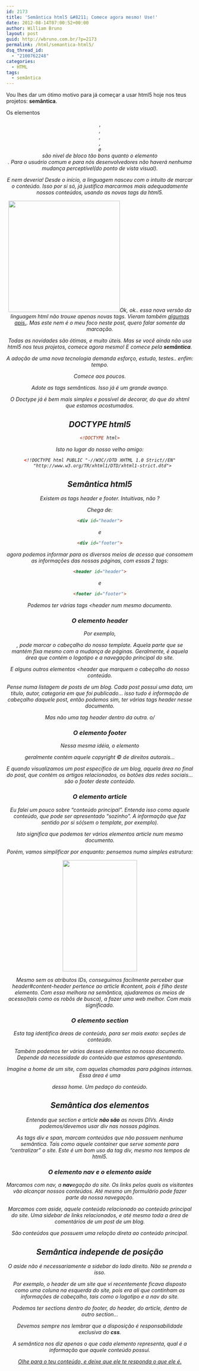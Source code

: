 ```yaml
---
id: 2173
title: 'Semântica html5 &#8211; Comece agora mesmo! Use!'
date: 2012-08-14T07:00:52+00:00
author: William Bruno
layout: post
guid: http://wbruno.com.br/?p=2173
permalink: /html/semantica-html5/
dsq_thread_id:
  - "2100762248"
categories:
  - HTML
tags:
  - semântica
---
```

Vou lhes dar um ótimo motivo para já começar a usar html5 hoje nos teus projetos: **semântica**.

Os elementos <var><header></var>, <var><footer></var>, <var><article></var>, <var><aside></var>, <var><section></var> e <var><nav></var> são nivel de bloco tão bons quanto o elemento <var><div></var>. Para o usuário comum e para nós desenvolvedores não haverá nenhuma mudança perceptível(do ponto de vista visual).

E nem deveria! Desde o início, a linguagem nasceu com o intuito de marcar o conteúdo. Isso por si só, já justifica marcarmos mais adequadamente nossos conteúdos, usando as novas tags da html5.

<!--more-->



[<img src="/wp-content/uploads/2012/08/HTML5_Logo_512-300x300.png" alt="" title="HTML5_Logo_512" width="300" height="300" class="alignleft size-medium wp-image-2304" srcset="/wp-content/uploads/2012/08/HTML5_Logo_512-300x300.png 300w, /wp-content/uploads/2012/08/HTML5_Logo_512-150x150.png 150w, /wp-content/uploads/2012/08/HTML5_Logo_512.png 512w" sizes="(max-width: 300px) 100vw, 300px" />](/wp-content/uploads/2012/08/HTML5_Logo_512.png)Ok, ok.. essa nova versão da linguagem html não trouxe apenas novas tags. Vieram também <a href="http://tableless.com.br/entendendo-quais-apis-realmente-fazem-parte-do-html5/" rel="external" title="APIs html5">algumas apis.</a>. Mas este nem é o meu foco neste post, quero falar somente da marcação.

Todas as novidades são ótimas, e muito úteis. Mas se você ainda não usa html5 nos teus projetos, comece agora mesmo! E comece pela **semântica**.

A adoção de uma nova tecnologia demanda esforço, estudo, testes.. enfim: tempo.

Comece aos poucos.

Adote as tags semânticas. Isso já é um grande avanço.

O Doctype já é bem mais simples e possível de decorar, do que do xhtml que estamos acostumados.

## DOCTYPE html5

``` html
<!DOCTYPE html>
```
Isto no lugar do nosso velho amigo:

``` html
<!!DOCTYPE html PUBLIC "-//W3C//DTD XHTML 1.0 Strict//EN"
  "http://www.w3.org/TR/xhtml1/DTD/xhtml1-strict.dtd">
```
## Semântica html5

Existem as tags <var>header</var> e <var>footer</var>. Intuitivas, não ?

Chega de:

``` html
<div id="header">
```
e

``` html
<div id="footer">
```
agora podemos informar para os diversos meios de acesso que consomem as informações das nossas páginas, com essas 2 tags:

``` html
<header id="header">
```
e

``` html
<footer id="footer">
```
Podemos ter várias tags <var><header</var> num mesmo documento.

### O elemento header

Por exemplo, <var><header id=&#8221;header&#8221;></var>, pode marcar o cabeçalho do nosso template. Aquela parte que se mantém fixa mesmo com a mudança de páginas. Geralmente, é aquela área que contém o logotipo e a navegação principal do site.

E alguns outros elementos <var><header</var> que marquem o cabeçalho do nosso conteúdo.

Pense numa listagem de posts de um blog. Cada post possui uma data, um título, autor, categoria em que foi publicado&#8230; isso tudo é informação de cabeçalho daquele post, então podemos sim, ter várias tags header nesse documento.

Mas não uma tag header dentro da outra. o/

### O elemento footer

Nessa mesma idéia, o elemento <var><footer id=&#8221;footer&#8221;></var> geralmente contém aquele copyright &copy; de direitos autorais&#8230;

E quando visualizamos um post específico de um blog, aquela área no final do post, que contém os artigos relacionados, os botões das redes sociais&#8230; são o footer deste conteúdo.

### O elemento article

Eu falei um pouco sobre &#8220;conteúdo principal&#8221;. Entenda isso como aquele conteúdo, que pode ser apresentado &#8220;sozinho&#8221;. A informação que faz sentido por si só(sem o template, por exemplo).

Isto significa que podemos ter vários elementos <var>article</var> num mesmo documento.

Porém, vamos simplificar por enquanto: pensemos numa simples estrutura:

[<img src="/wp-content/uploads/2012/08/estrutura-200x300.jpg" alt="" title="estrutura" width="200" height="300" class="aligncenter size-medium wp-image-2363" srcset="/wp-content/uploads/2012/08/estrutura-200x300.jpg 200w, /wp-content/uploads/2012/08/estrutura.jpg 400w" sizes="(max-width: 200px) 100vw, 200px" />](/wp-content/uploads/2012/08/estrutura.jpg)

Mesmo sem os atributos IDs, conseguimos facilmente perceber que <var>header#content-header</var> pertence ao article <var>#content</var>, pois é filho deste elemento. Com essa melhora na semântica, ajudaremos os meios de acesso(tais como os robôs de busca), a fazer uma web melhor. Com mais significado.

### O elemento section

Esta tag identifica áreas de conteúdo, para ser mais exato: seções de conteúdo.

Também podemos ter vários desses elementos no nosso documento. Depende da necessidade do conteúdo que estamos apresentando.

Imagine a home de um site, com aquelas chamadas para páginas internas. Essa área é uma <var><section></var> dessa home. Um pedaço do conteúdo.

## Semântica dos elementos

Entenda que section e article **não são** _as novas DIVs_. Ainda podemos/devemos usar <var>div</var> nas nossas páginas.

As tags div e span, marcam conteúdos que não possuem nenhuma semântica. Tais como aquele container que serve somente para &#8220;centralizar&#8221; o site. Este é um bom uso da tag div, mesmo nos tempos de html5.

### O elemento nav e o elemento aside

Marcamos com <var>nav</var>, a **nav**egação do site. Os links pelos quais os visitantes vão alcançar nossos conteúdos. Até mesmo um formulário pode fazer parte da nossa navegação.

Marcamos com <var>aside</var>, aquele conteúdo relacionado ao conteúdo principal do site. Uma sidebar de links relacionados, e até mesmo toda a área de comentários de um post de um blog.

São conteúdos que possuem uma relação direta ao conteúdo principal.

## Semântica independe de posição

O <var>aside</var> não é necessariamente a sidebar do lado direito. Não se prenda a isso.

Por exemplo, o <var>header</var> de um site que vi recentemente ficava disposto como uma coluna na esquerda do site, pois era ali que continham as informações de cabeçalho, tais como o logotipo e a <var>nav</var> do site.

Podemos ter <var>section</var>s dentro do footer, do header, do article, dentro de outro section&#8230;

Devemos sempre nos lembrar que a disposição é responsabilidade exclusiva do **css**.

A semântica nos diz apenas o que cada elemento representa, qual é a informação que aquele conteúdo possui.

[Olhe para o teu conteúdo, e deixe que ele te responda o que ele é.](https://wbruno.com.br/opiniao/nem-so-de-div-vive-um-desenvolvedor-frontend/ "HTML Semântico")
